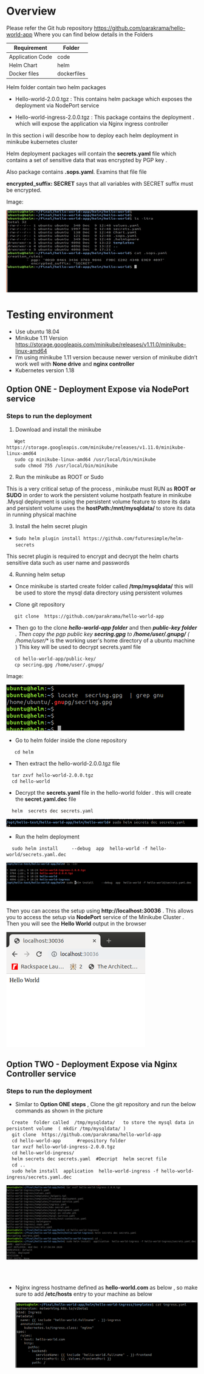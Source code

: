 # Overview

Please refer the Git hub repository https://github.com/parakrama/hello-world-app   Where you can find below details in the Folders

| Requirement      	| Folder      	|
|------------------	|-------------	|
| Application Code 	| code        	|
| Helm Chart       	| helm        	|
| Docker files     	| dockerfiles 	|

Helm folder contain two  helm packages 

- Hello-world-2.0.0.tgz  :   This contains helm package which exposes the deployment via NodePort service 

- Hello-world-ingress-2.0.0.tgz  : This package contains the deployment . which will expose the application via  Nginx ingress controller 


In this section i will describe how to deploy each helm deployment in minikube kubernetes  cluster 


Helm deployment packages will contain the **secrets.yaml**  file which contains a set of sensitive data that was encrypted by PGP key .

Also package contains **.sops.yaml**. Examins that file file

**encrypted_suffix: SECRET** says that all  variables with SECRET suffix must be encrypted. 

Image:

![](https://github.com/parakrama/images/blob/master/mark1.jpg)




# Testing environment

- Use ubuntu 18.04 
- Minikube 1.11 Version  https://storage.googleapis.com/minikube/releases/v1.11.0/minikube-linux-amd64
- I’m using minikube 1.11 version because newer version  of minikube didn’t  work well with **None drive**  and **nginx controller** 
- Kubernetes version 1.18


## Option ONE - Deployment Expose via NodePort service

### Steps to run the  deployment 

  1. Download and install the minikube 

 ```
    Wget https://storage.googleapis.com/minikube/releases/v1.11.0/minikube-linux-amd64  
    sudo cp minikube-linux-amd64 /usr/local/bin/minikube
    sudo chmod 755 /usr/local/bin/minikube
```
  2. Run the minikube as ROOT or Sudo

This is a very critical setup of the process , minikube must RUN as **ROOT or SUDO**  in order to  work the persistent volume hostpath feature in minikube .Mysql     deployment is using the persistent volume feature to store its data and persistent volume uses the **hostPath:/mnt/mysqldata/** to store its data in running physical machine 

  3. Install the helm secret plugin 
  
  - ```Sudo helm plugin install https://github.com/futuresimple/helm-secrets```
  
  This secret plugin is required to encrypt  and decrypt the helm  charts sensitive data such as user name and passwords 
  
  4. Running helm setup

  - Once minikube is started create folder called **/tmp/mysqldata/**   this will be used to store the  mysql data directory using persistent volumes
  
  - Clone git repository
  ``` 
     git clone  https://github.com/parakrama/hello-world-app
  ```
  
   - Then go to the clone ***hello-world-app folder*** and then ***public-key folder** . Then copy the pgp public key **secring.gpg**  to **/home/user/.gnupg/**   ( /home/user/**  is the  working user's home directory of a ubuntu machine )  This key will be used to decrypt secrets.yaml file
  
  ```
     cd hello-world-app/public-key/
     cp secring.gpg /home/user/.gnupg/
  ```
   Image:

   ![](https://github.com/parakrama/images/blob/master/mark2.png)
   
   
   - Go to helm folder inside the clone repository
  
   ```
      cd helm
   ```
   
   - Then extract the hello-world-2.0.0.tgz file
   
   ```
     tar zxvf hello-world-2.0.0.tgz
     cd hello-world 
   ```
   
   - Decrypt the **secrets.yaml**  file in the hello-world folder . this will create the **secret.yaml.dec** file 
   
   ```
     helm  secrets dec secrets.yaml 
   ```
    
   ![](https://github.com/parakrama/images/blob/master/mark3.png)
   

   - Run the helm deployment 

   ```
     sudo helm install     --debug  app  hello-world -f hello-world/secrets.yaml.dec
   ```
   ![](https://github.com/parakrama/images/blob/master/mark4.png)
   
   
   
   
Then you can access the setup using  **http://localhost:30036**  . This allows you to access the setup via **NodePort** service of the Minikube Cluster . 
Then you will see the **Hello World**  output in the browser

![](https://github.com/parakrama/images/blob/master/mark5.png)
   
   
   
   


## Option TWO - Deployment Expose via Nginx Controller service 



### Steps to run the deployment 

- Similar to **Option ONE steps** , Clone the git repository and run the below commands as shown in the picture

```
  Create  folder called  /tmp/mysqldata/   to store the mysql data in persistent volume  ( mkdir /tmp/mysqldata/ )
  git clone  https://github.com/parakrama/hello-world-app
  cd hello-world-app      #repository folder 
  tar xvzf hello-world-ingress-2.0.0.tgz 
  cd hello-world-ingress/
  helm secrets dec secrets.yaml  #Decript  helm secret file 
  cd ..
  sudo helm install  application  hello-world-ingress -f hello-world-ingress/secrets.yaml.dec

```

  ![](https://github.com/parakrama/images/blob/master/mark6.png)
  
<br></br>
- Nginx ingress hostname defined as  **hello-world.com**   as below  , so make sure to add  **/etc/hosts**  entry to your machine as below

  ![](https://github.com/parakrama/images/blob/master/mark7.png)

